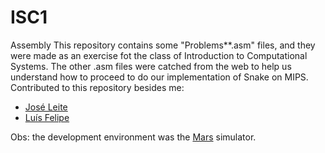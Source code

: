 # ISC1
Assembly
This repository contains some "Problems**.asm" files, and they were made as an exercise fot the class of Introduction to Computational Systems.
The other .asm files were catched from the web to help us understand how to proceed to do our implementation of Snake on MIPS.
Contributed to this repository besides me:

  + [José Leite](https://github.com/joseleite19)
  + [Luís Felipe](https://github.com/luisfbgs)

Obs: the development environment was the [Mars](http://courses.missouristate.edu/KenVollmar/mars/) simulator.
